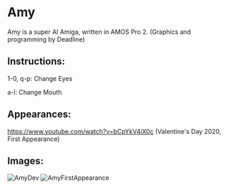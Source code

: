 # Amy

Amy is a super AI Amiga, written in AMOS Pro 2. (Graphics and programming by Deadline)

## Instructions:

1-0, q-p: Change Eyes

a-l: Change Mouth

## Appearances:

https://www.youtube.com/watch?v=bCpYkV4iX0c (Valentine's Day 2020, First Appearance)

## Images:

![AmyDev](https://raw.githubusercontent.com/cityxen/APMs/master/Amy%20(Amiga)/Images/Amy-1.PNG)
![AmyFirstAppearance](https://raw.githubusercontent.com/cityxen/APMs/master/Amy%20(Amiga)/Images/Amy-2-Capture.PNG)


